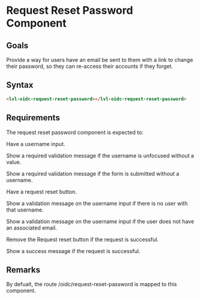 ﻿# Request Reset Password Component

## Goals
Provide a way for users have an email be sent to them with a link to change their password, so they can re-access their accounts if they forget.


## Syntax
```html
<lvl-oidc-request-reset-password></lvl-oidc-request-reset-password>
```



## Requirements
The request reset password component is expected to:


Have a username input.


Show a required validation message if the username is unfocused without a value.


Show a required validation message if the form is submitted without a username.


Have a request reset button.


Show a validation message on the username input if there is no user with that username.


Show a validation message on the username input if the user does not have an associated email.


Remove the Request reset button if the request is successful.


Show a success message if the request is successful.



## Remarks
By defualt, the route /oidc/request-reset-password is mapped to this component.
